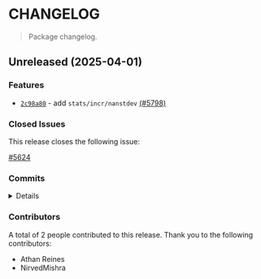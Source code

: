# CHANGELOG

> Package changelog.

<section class="release" id="unreleased">

## Unreleased (2025-04-01)

<section class="features">

### Features

-   [`2c98a80`](https://github.com/stdlib-js/stdlib/commit/2c98a808f9b2896852452a74a21ddb5da775ffd6) - add `stats/incr/nanstdev` [(#5798)](https://github.com/stdlib-js/stdlib/pull/5798)

</section>

<!-- /.features -->

<section class="issues">

### Closed Issues

This release closes the following issue:

[#5624](https://github.com/stdlib-js/stdlib/issues/5624)

</section>

<!-- /.issues -->

<section class="commits">

### Commits

<details>

-   [`a567912`](https://github.com/stdlib-js/stdlib/commit/a567912175989cd5cef181056c8d41c8678c0087) - **docs:** fix example _(by Athan Reines)_
-   [`2c98a80`](https://github.com/stdlib-js/stdlib/commit/2c98a808f9b2896852452a74a21ddb5da775ffd6) - **feat:** add `stats/incr/nanstdev` [(#5798)](https://github.com/stdlib-js/stdlib/pull/5798) _(by NirvedMishra, Athan Reines, stdlib-bot)_

</details>

</section>

<!-- /.commits -->

<section class="contributors">

### Contributors

A total of 2 people contributed to this release. Thank you to the following contributors:

-   Athan Reines
-   NirvedMishra

</section>

<!-- /.contributors -->

</section>

<!-- /.release -->

